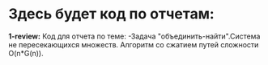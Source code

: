 # Здесь будет код по отчетам:
**1-review:** 
Код для отчета по теме:
-Задача "объединить-найти".Система не пересекающихся множеств. Алгоритм со сжатием путей сложности O(n*G(n)).
